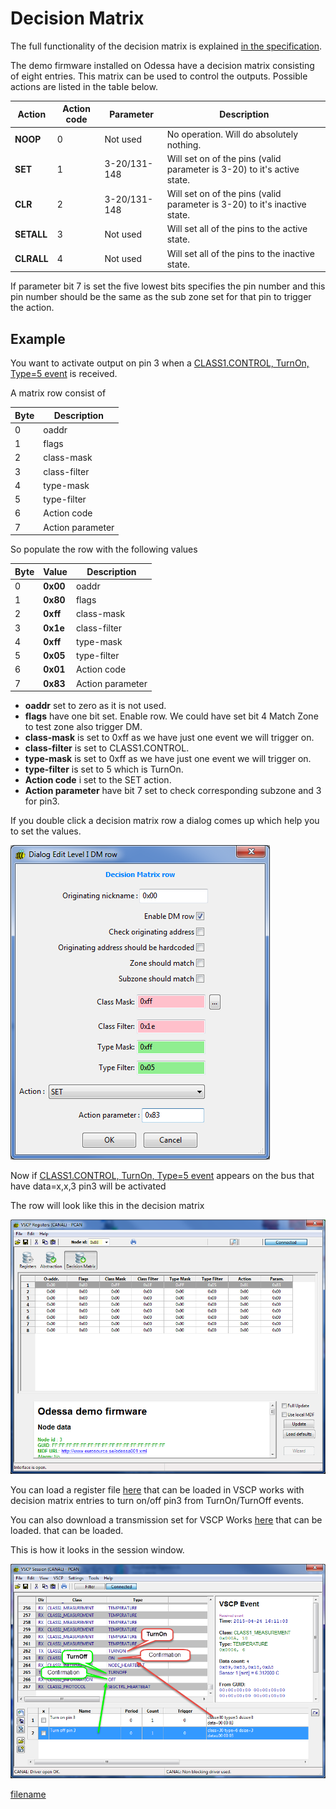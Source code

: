 # Decision Matrix

The full functionality of the decision matrix is explained [in the
specification](https://grodansparadis.github.io/vscp-doc-spec/#/./vscp_decision_matrix).

The demo firmware installed on Odessa have a decision matrix consisting of eight entries. This matrix can be used to control the outputs. Possible actions are listed in the table below.

 | Action | Action code | Parameter | Description
 | ------- | ----------- | --------- | ---------- |
 | **NOOP** |    0  |           Not used  |     No operation. Will do absolutely nothing. |
 | **SET**  |    1  |           3-20/131-148 |     Will set on of the pins (valid parameter is 3-20) to it\'s active state. |
 | **CLR**  |    2  |           3-20/131-148 |     Will set on of the pins (valid parameter is 3-20) to it\'s inactive state. |
 | **SETALL** |  3  |           Not used       |     Will set all of the pins to the active state. |
 | **CLRALL** |  4  |           Not used       |     Will set all of the pins to the inactive state. |

If parameter bit 7 is set the five lowest bits specifies the pin number and this pin number should be the same as the sub zone set for that pin to trigger the action.

## Example

You want to activate output on pin 3 when a [CLASS1.CONTROL, TurnOn,
Type=5
event](https://grodansparadis.github.io/vscp-doc-spec/#/./class1.control?id=type5)
is received.

A matrix row consist of

| Byte |  Description |
|------|--------------|
|  0 | oaddr |
|  1 | flags |
|  2 | class-mask |
|  3 | class-filter |
|  4 | type-mask |
|  5 | type-filter |
|  6 | Action code |
|  7 | Action parameter |

So populate the row with the following values

|  Byte   |  Value      |  Description
|  ------ | ---------- | ------------------
|  0      | **0x00**   |  oaddr |
|  1      | **0x80**   |  flags |
|  2      | **0xff**   |  class-mask |
|  3      | **0x1e**   |  class-filter |
|  4      | **0xff**   |  type-mask |
|  5      | **0x05**   |  type-filter |
|  6      | **0x01**   |  Action code |
|  7      | **0x83**   |  Action parameter |

-   **oaddr** set to zero as it is not used.
-   **flags** have one bit set. Enable row. We could have set bit 4 Match Zone to test zone also trigger DM.
-   **class-mask** is set to 0xff as we have just one event we will trigger on.
-   **class-filter** is set to CLASS1.CONTROL.
-   **type-mask** is set to 0xff as we have just one event we will trigger on.
-   **type-filter** is set to 5 which is TurnOn.
-   **Action code** i set to the SET action.
-   **Action parameter** have bit 7 set to check corresponding subzone and 3 for pin3.

If you double click a decision matrix row a dialog comes up which help you to set the values.

![](images/odessa_dm_row_edit.png)

Now if [CLASS1.CONTROL, TurnOn, Type=5
event](http://www.vscp.org/docs/vscpspec/doku.php?id=class1.control#type_5_0x05_turnon)
appears on the bus that have data=x,x,3 pin3 will be activated

The row will look like this in the decision matrix

![](images/odessa_dm_row.png)

You can load a register file
[here](https://github.com/grodansparadis/can4vscp-odessa/docs/downloads/odessa_dm_demo1.reg)
that can be loaded in VSCP works with decision matrix entries to turn on/off pin3 from TurnOn/TurnOff events.

You can also download a transmission set for VSCP Works [here](http://www.grodansparadis.com/odessa/downloads/odessa_on_off3.txd) that can be loaded.
that can be loaded.

This is how it looks in the session window.

![](images/odessa_on_off_text.png)

[filename](./bottom-copyright.md ':include')

